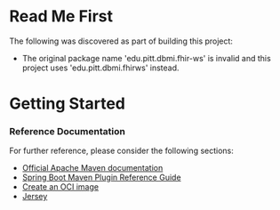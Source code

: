 # Read Me First
The following was discovered as part of building this project:

* The original package name 'edu.pitt.dbmi.fhir-ws' is invalid and this project uses 'edu.pitt.dbmi.fhirws' instead.

# Getting Started

### Reference Documentation
For further reference, please consider the following sections:

* [Official Apache Maven documentation](https://maven.apache.org/guides/index.html)
* [Spring Boot Maven Plugin Reference Guide](https://docs.spring.io/spring-boot/docs/2.6.6/maven-plugin/reference/html/)
* [Create an OCI image](https://docs.spring.io/spring-boot/docs/2.6.6/maven-plugin/reference/html/#build-image)
* [Jersey](https://docs.spring.io/spring-boot/docs/2.6.6/reference/htmlsingle/#boot-features-jersey)

